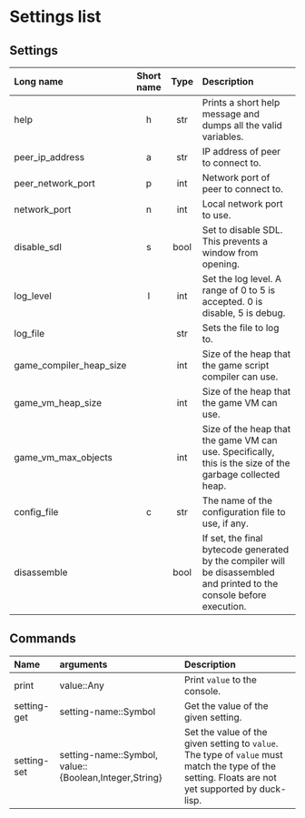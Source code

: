 # Settings list

## Settings

| Long name | Short name | Type | Description |
|:-|:-:|:-:|:-|
| help | h | str | Prints a short help message and dumps all the valid variables. |
| peer_ip_address | a | str | IP address of peer to connect to. |
| peer_network_port | p | int | Network port of peer to connect to. |
| network_port | n | int | Local network port to use. |
| disable_sdl | s | bool | Set to disable SDL. This prevents a window from opening. |
| log_level | l | int | Set the log level. A range of 0 to 5 is accepted. 0 is disable, 5 is debug. |
| log_file || str | Sets the file to log to. |
| game_compiler_heap_size || int | Size of the heap that the game script compiler can use. |
| game_vm_heap_size || int | Size of the heap that the game VM can use. |
| game_vm_max_objects || int | Size of the heap that the game VM can use. Specifically, this is the size of the garbage collected heap. |
| config_file | c | str | The name of the configuration file to use, if any. |
| disassemble || bool | If set, the final bytecode generated by the compiler will be disassembled and printed to the console before execution.

## Commands

| Name | arguments | Description |
|:-|:-|:-|
| print | value::Any | Print `value` to the console. |
| setting-get | setting-name::Symbol | Get the value of the given setting. |
| setting-set | setting-name::Symbol, value::{Boolean,Integer,String} | Set the value of the given setting to `value`. The type of `value` must match the type of the setting. Floats are not yet supported by duck-lisp. |
